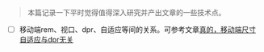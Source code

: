 > 本篇记录一下平时觉得值得深入研究并产出文章的一些技术点。

- [ ] 移动端rem、视口、dpr、自适应等间的关系。可参考文章[真的，移动端尺寸自适应与dpr无关](https://juejin.im/post/5b346e8f5188251e1d39bd09?utm_medium=fe&utm_source=weixinqun)